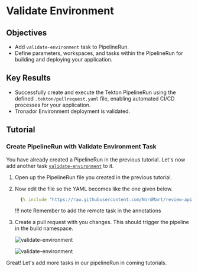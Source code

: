 # Validate Environment

## Objectives

- Add `validate-environment` task to PipelineRun.
- Define parameters, workspaces, and tasks within the PipelineRun for building and deploying your application.

## Key Results

- Successfully create and execute the Tekton PipelineRun using the defined `.tekton/pullrequest.yaml` file, enabling automated CI/CD processes for your application.
- Tronador Environment deployment is validated.

## Tutorial

### Create PipelineRun with Validate Environment Task

You have already created a PipelineRun in the previous tutorial. Let's now add another task [`validate-environment`](https://github.com/stakater-tekton-catalog/validate-environment) to it.

1. Open up the PipelineRun file you created in the previous tutorial.
1. Now edit the file so the YAML becomes like the one given below.

    ```yaml
      {% include "https://raw.githubusercontent.com/NordMart/review-api/main/.tekton/validate_environment.yaml" %}
    ```

   !!! note
       Remember to add the remote task in the annotations

1. Create a pull request with you changes. This should trigger the pipeline in the build namespace.

   ![validate-environment](images/validate-environment.png)

   ![validate-environment](images/validate-env-logs.png)

Great! Let's add more tasks in our pipelineRun in coming tutorials.
